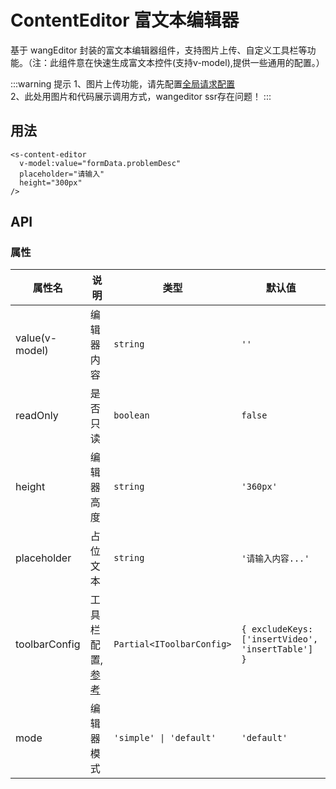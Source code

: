 # ContentEditor 富文本编辑器

基于 wangEditor 封装的富文本编辑器组件，支持图片上传、自定义工具栏等功能。（注：此组件意在快速生成富文本控件(支持v-model),提供一些通用的配置。）

:::warning 提示
1、图片上传功能，请先配置[全局请求配置](/guide/quickstart.html)<br/>
2、此处用图片和代码展示调用方式，wangeditor ssr存在问题！
:::
<script setup>

   import Basic from './Basic.vue'
</script>
## 用法
<Basic/>

```vue
<s-content-editor
  v-model:value="formData.problemDesc"
  placeholder="请输入"
  height="300px"
/>

```

## API

### 属性

| 属性名         | 说明                                                                 | 类型                      | 默认值                                            |
| -------------- | -------------------------------------------------------------------- | ------------------------- | ------------------------------------------------- |
| value(v-model) | 编辑器内容                                                           | `string`                  | `''`                                              |
| readOnly       | 是否只读                                                             | `boolean`                 | `false`                                           |
| height         | 编辑器高度                                                           | `string`                  | `'360px'`                                         |
| placeholder    | 占位文本                                                             | `string`                  | `'请输入内容...'`                                 |
| toolbarConfig  | 工具栏配置,[参考](https://www.wangeditor.com/v5/toolbar-config.html) | `Partial<IToolbarConfig>` | `{ excludeKeys: ['insertVideo', 'insertTable'] }` |
| mode           | 编辑器模式                                                           | `'simple' \| 'default'`   | `'default'`                                        |
